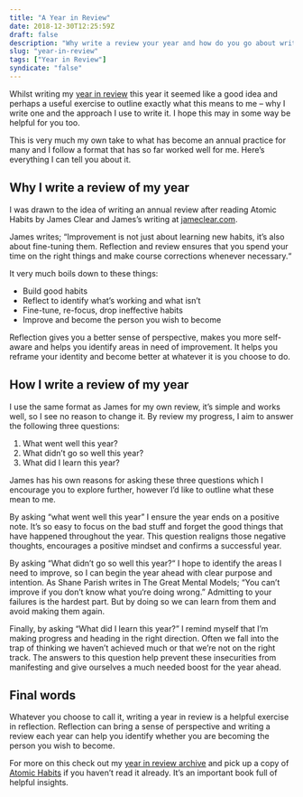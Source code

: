```yaml
---
title: "A Year in Review"
date: 2018-12-30T12:25:59Z
draft: false
description: "Why write a review your year and how do you go about writing one? Here are the reasons why I choose to start writing one."
slug: "year-in-review"
tags: ["Year in Review"]
syndicate: "false"
---
```


Whilst writing my [year in review](https://harrycresswell.com/tags/year-in-review/) this year it seemed like a good idea and perhaps a useful exercise to outline exactly what this means to me – why I write one and the approach I use to write it. I hope this may in some way be helpful for you too. 

This is very much my own take to what has become an annual practice for many and I follow a format that has so far worked well for me. Here’s everything I can tell you about it. 

## Why I write a review of my year

I was drawn to the idea of writing an annual review after reading Atomic Habits by James Clear and James’s writing at [jameclear.com](https://jamesclear.com/).

James writes; “Improvement is not just about learning new habits, it’s also about fine-tuning them. Reflection and review ensures that you spend your time on the right things and make course corrections whenever necessary.“

It very much boils down to these things:

- Build good habits
- Reflect to identify what’s working and what isn’t
- Fine-tune, re-focus, drop ineffective habits
- Improve and become the person you wish to become

Reflection gives you a better sense of perspective, makes you more self-aware and helps you identify areas in need of improvement. It helps you reframe your identity and become better at whatever it is you choose to do.

## How I write a review of my year

I use the same format as James for my own review, it’s simple and works well, so I see no reason to change it. By review my progress, I aim to answer the following three questions:

1. What went well this year?
2. What didn’t go so well this year?
3. What did I learn this year?
 
James has his own reasons for asking these three questions which I encourage you to explore further, however I’d like to outline what these mean to me.

By asking “what went well this year” I ensure the year ends on a positive note. It’s so easy to focus on the bad stuff and forget the good things that have happened throughout the year. This question realigns those negative thoughts, encourages a positive mindset and confirms a successful year.

By asking “What didn’t go so well this year?“ I hope to identify the areas I need to improve, so I can begin the year ahead with clear purpose and intention. As Shane Parish writes in The Great Mental Models; “You can’t improve if you don’t know what you‘re doing wrong.” Admitting to your failures is the hardest part. But by doing so we can learn from them and avoid making them again.

Finally, by asking “What did I learn this year?” I remind myself that I’m making progress and heading in the right direction. Often we fall into the trap of thinking we haven’t achieved much or that we’re not on the right track. The answers to this question help prevent these insecurities from manifesting and give ourselves a much needed boost for the year ahead. 

## Final words

Whatever you choose to call it, writing a year in review is a helpful exercise in reflection. Reflection can bring a sense of perspective and writing a review each year can help you identify whether you are becoming the person you wish to become.

For more on this check out my [year in review archive](https://harrycresswell.com/tags/year-in-review/) and pick up a copy of [Atomic Habits](https://www.goodreads.com/book/show/40121378-atomic-habits) if you haven’t read it already. It’s an important book full of helpful insights.
